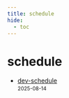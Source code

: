 ```yaml
---
title: schedule
hide:
  - toc
---
```


# schedule

- [dev-schedule](/dev-schedule.md)  
  <small>2025-08-14</small>